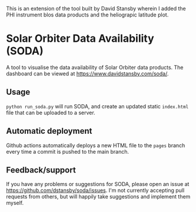 This is an extension of the tool built by David Stansby wherein I added the PHI instrument blos data products and the heliograpic latitude plot.

Solar Orbiter Data Availability (SODA)
======================================

A tool to visualise the data availability of Solar Orbiter data products.
The dashboard can be viewed at https://www.davidstansby.com/soda/.

Usage
-----

`python run_soda.py` will run SODA, and create an updated static `index.html` file that can be uploaded to a server.

Automatic deployment
--------------------
Github actions automatically deploys a new HTML file to the `pages` branch
every time a commit is pushed to the main branch.

Feedback/support
----------------
If you have any problems or suggestions for SODA, please open an issue at https://github.com/dstansby/soda/issues.
I'm not currently accepting pull requests from others, but will happily take suggestions and implement them myself.
